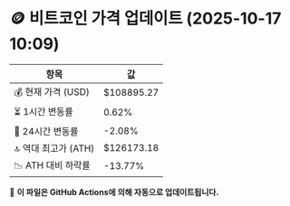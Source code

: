 # 🪙 비트코인 가격 업데이트 (2025-10-17 10:09)

| 항목                | 값 |
|--------------------|----------------|
| 💰 현재 가격 (USD) | $108895.27 |
| ⏳ 1시간 변동률    | 0.62% |
| 📆 24시간 변동률   | -2.08% |
| 🔝 역대 최고가 (ATH) | $126173.18 |
| 📉 ATH 대비 하락률 | -13.77% |

🔄 **이 파일은 GitHub Actions에 의해 자동으로 업데이트됩니다.**
